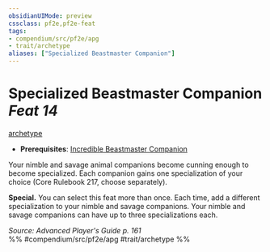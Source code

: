 ```yaml
---
obsidianUIMode: preview
cssclass: pf2e,pf2e-feat
tags:
- compendium/src/pf2e/apg
- trait/archetype
aliases: ["Specialized Beastmaster Companion"]
---
```

# Specialized Beastmaster Companion  *Feat 14*  
[archetype](../../rules/traits/archetype.md)  

- **Prerequisites**: [Incredible Beastmaster Companion](incredible-beastmaster-companion-apg.md)

Your nimble and savage animal companions become cunning enough to become specialized. Each companion gains one specialization of your choice (Core Rulebook 217, choose separately).

**Special.** You can select this feat more than once. Each time, add a different specialization to your nimble and savage companions. Your nimble and savage companions can have up to three specializations each.

*Source: Advanced Player's Guide p. 161*  
%% #compendium/src/pf2e/apg #trait/archetype %%